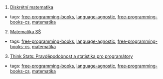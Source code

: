 1. [Diskrétní matematika](http://math.feld.cvut.cz/habala/teaching/dma.htm)
  * tags: [free-programming-books](tags/free-programming-books.md), [language-agnostic](tags/language-agnostic.md), [free-programming-books-cs](tags/free-programming-books-cs.md), [matematika](tags/matematika.md)
2. [Matematika SŠ](http://www.realisticky.cz/ucebnice.php?id=3)
  * tags: [free-programming-books](tags/free-programming-books.md), [language-agnostic](tags/language-agnostic.md), [free-programming-books-cs](tags/free-programming-books-cs.md), [matematika](tags/matematika.md)
3. [Think Stats: Pravděpodobnost a statistika pro programátory](http://eknihy.knihovna.cz/kniha/think-stats-pravdepodobnost-a-statistika-pro-programatory)
  * tags: [free-programming-books](tags/free-programming-books.md), [language-agnostic](tags/language-agnostic.md), [free-programming-books-cs](tags/free-programming-books-cs.md), [matematika](tags/matematika.md)
